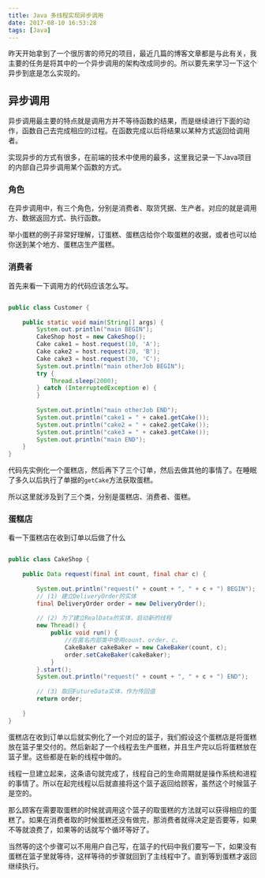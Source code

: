 ```yaml
---
title: Java 多线程实现异步调用
date: 2017-08-10 16:53:28
tags: [Java]
---
```


昨天开始拿到了一个很厉害的师兄的项目，最近几篇的博客文章都是与此有关，我主要的任务是将其中的一个异步调用的架构改成同步的。所以要先来学习一下这个异步到底是怎么实现的。

## 异步调用

异步调用最主要的特点就是调用方并不等待函数的结果，而是继续进行下面的动作，函数自己去完成相应的过程。在函数完成以后将结果以某种方式返回给调用者。

实现异步的方式有很多，在前端的技术中使用的最多，这里我记录一下Java项目的内部自己异步调用某个函数的方式。

### 角色

在异步调用中，有三个角色，分别是消费者、取货凭据、生产者。对应的就是调用方、数据返回方式、执行函数。

举小蛋糕的例子非常好理解，订蛋糕、蛋糕店给你个取蛋糕的收据，或者也可以给你送到某个地方、蛋糕店生产蛋糕。

### 消费者

首先来看一下调用方的代码应该怎么写。

```java

public class Customer {  
  
    public static void main(String[] args) {  
        System.out.println("main BEGIN");  
        CakeShop host = new CakeShop();  
        Cake cake1 = host.request(10, 'A');  
        Cake cake2 = host.request(20, 'B');  
        Cake cake3 = host.request(30, 'C');  
        System.out.println("main otherJob BEGIN");  
        try {  
            Thread.sleep(2000);  
        } catch (InterruptedException e) {  
        }  
  
        System.out.println("main otherJob END");  
        System.out.println("cake1 = " + cake1.getCake());  
        System.out.println("cake2 = " + cake2.getCake());  
        System.out.println("cake3 = " + cake3.getCake());  
        System.out.println("main END");   
    }  
}  

```

代码先实例化一个蛋糕店，然后再下了三个订单，然后去做其他的事情了。在睡眠了多久以后执行了单据的`getCake`方法获取蛋糕。

所以这里就涉及到了三个类，分别是蛋糕店、消费者、蛋糕。

### 蛋糕店

看一下蛋糕店在收到订单以后做了什么

```java

public class CakeShop {  
  
    public Data request(final int count, final char c) {  
  
        System.out.println("request(" + count + ", " + c + ") BEGIN");  
        // (1) 建立DeliveryOrder的实体  
        final DeliveryOrder order = new DeliveryOrder();  
          
        // (2) 为了建立RealData的实体，启动新的线程  
        new Thread() {  
            public void run() {  
                //在匿名内部类中使用count、order、c。  
                CakeBaker cakeBaker = new CakeBaker(count, c);  
                order.setCakeBaker(cakeBaker);  
            }  
        }.start();  
        System.out.println("request(" + count + ", " + c + ") END");  
          
        // (3) 取回FutureData实体，作为传回值  
        return order;  
  
    }  
}  
```

蛋糕店在收到订单以后就实例化了一个对应的篮子，我们假设这个蛋糕店是将蛋糕放在篮子里交付的。然后新起了一个线程去生产蛋糕，并且生产完以后将蛋糕放在篮子里。这些都是在新的线程中做的。

线程一旦建立起来，这条语句就完成了，线程自己的生命周期就是操作系统和进程的事情了。所以在起完线程以后就直接将这个篮子返回给顾客，虽然这个时候篮子是空的。


那么顾客在需要取蛋糕的时候就调用这个篮子的取蛋糕的方法就可以获得相应的蛋糕了。如果在消费者取的时候蛋糕还没有做完，那消费者就得决定是否要等，如果不等就浪费了，如果等的话就写个循环等好了。

当然等的这个步骤可以不用用户自己写，在篮子的代码中我们要写一下，如果没有蛋糕在篮子里就等待，这样等待的步骤就回到了主线程中了。直到等到蛋糕才返回继续执行。


